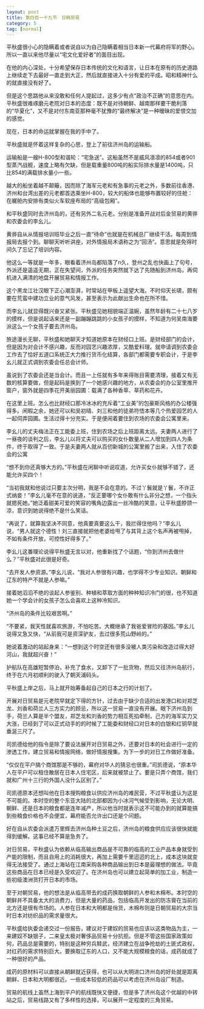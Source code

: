 ```yaml
---
layout: post
title: 第四百一十九节　日韩贸易
category: 5
tag: [normal]
---
```


平秋盛很小心的隐瞒着或者说自以为自己隐瞒着相当日本新一代幕府将军的野心。所以一直以来他尽量以“宅文化爱好者”的面目出现。

在他的内心深处，十分希望保存日本传统的文化和语言，让日本在原有的历史道路上继续走下去最好一直走到大正，然后就直接进入十分有爱的平成。昭和精神什么的就直接没有好了。

但是这个思路他从来没敢和任何人提起过，这多少有点“政治不正确”的意思在内。平秋盛很难琢磨元老院对日本的态度：既不是对待朝鲜、越南那样要干脆利落的“华夏化”，又不是对付东南亚那种毫不犹豫的“最终解决”是一种暧昧的爱恨交加的感觉。

现在，日本的命运就掌握在我的手中了。

平秋盛就是怀着这样复杂的心思，登上了前往济州岛的运输船。

运输船是一艘H-800型和谐轮：“宅急送”。这船虽然不是威风凛凛的854或者901型蒸汽战舰，速度上略有欠缺，但是载重量800吨的船实际排水量是1400吨，只比854的满载排水量小一些。

越大的船坐着越不颠簸，因而除了海军元老和有急事的元老之外，多数前往香港、济州和台湾出差的元老都首选乘坐H-800，较大的船体也能够布置较好的住舱：在艉舱内安排有类似火车软座布局的“高级包厢”。

和平秋盛同时去济州岛的，还有另外二名元老。分别是准备开战对后金贸易的黄骅和农委会的李幺儿。

黄骅自从从情报培训班毕业之后一直“待命”也就是在机械总厂继续干活。每周到情报局去报个到。聊聊天听听讲座，对外情报局术语称之为“回汤”。意思就是免得时间久了忘记了培训内容。

他这么一等就是一年多，眼看着济州岛都陷落了n久，登州之乱也快画上了句号，外派还是遥遥无期，正在失望间，外派的任务突然就下达了先随船到济州岛，再伺机进入满清的地盘开展贸易和情报工作。

这个黑龙江壮汉眼下正心潮澎湃，时常站在甲板上遥望大海。不时仰天长啸，颇有要在荒蛮中建功立业的意气风发，甚至表示为此献出生命也在所不惜。

而李幺儿就显得既兴奋又紧张。平秋盛见她相貌端正温婉，虽然年龄有二十七八岁的摸样，但是说起话来还是一副蹦蹦跳跳的小女孩子的摸样，不知道为何吴南海要派这么一个女孩子要去济州岛。

旅途漫长无聊，平秋盛和她聊天才知道她原本在财经口上班。是财经部门的会计，但是因为对会计不感兴趣，反而对园艺兴趣浓厚，又酷爱料理。就申请调到农委会工作去了恰好五道口系统正大力推行货币化结算，各部门都需要专职会计，于是李幺儿就正式调到农委会任总会计师。

虽说到了农委会还是当会计。而且一上任就有多年来得账目需要清理，接着又有无数的核算要做，但是起码是换到了一个她感兴趣的地方，从农委会的办公室里推开窗户，窗外就是四季花开美丽园圃：载满了各种香草、草药和花卉。

在这里上班。怎么也比财经口那冷冰冰的充斥着“工业美”的包豪斯风格的办公楼强得多。闲暇之余，她还可以和吴初晴、刘三和他的徒弟符悟本等几个热爱园艺的人一起伺弄园圃。生活过得十分充实。于是便闹着要住到农场的农委会公寓里来。

李幺儿的丈夫梅法正在工能委上班，住到农场之后上班距离太远。夫妻两人进行了一昼夜的谈判之后，李幺儿以将丈夫可以购买的女仆数量从二人增加到四人为条件，终于取得了一致。于是夫妻两人就从百仞新城的公寓里搬了出来，入住了农委会的公寓

“想不到你还真够大方的。”平秋盛在闲聊中听说叹道，允许买女仆就够不错了，还能允许买四个！

“当初我就和他说过只要主次分明，我是不会在意的。不过丫鬟就是丫鬟，不许正式纳妾！”李幺儿毫不在意的说道，“反正要哪个女仆敢有什么非分之想，一个指头就摁死她。”她泛着甜美可爱的笑容的嘴角边露出一丝冷酷的笑意，让平秋盛脖颈一凉，意识到她说得绝不是什么笑话。

“再说了，就算我坚决不同意，他真要真要这么干，我拦得住他吗？”李幺儿说，“男人就这个德性！刘三直接就把他老婆给甩了与其背上这个名声再被甩掉，不如有条件开放，可控性好得多了。”

李幺儿这番理论说得平秋盛无言以对，他重新找了个话题，“你到济州去做什么？”平秋盛对此很是好奇。

“去开发人参资源。”李幺儿说，“我对人参很有兴趣，也学得不少专业知识。朝鲜和辽东的特产不就是人参嘛。”

接着她滔滔不绝的谈起人参鉴别、种植和萃取方面的种种知识冷门的很，也不知道她一个学会计的女孩子怎么会喜欢上这种冷知识。

“济州岛的条件比较艰苦啊。”

“不要紧，我天性就喜欢旅游，不怕吃苦。大概继承了我爸爱冒险的基因。”李幺儿说得又急又快，“从前我可是资深驴友，去过很多荒山野岭的。”

她说着激动的站起身来：“一想到这个时空还有很多没被人类污染和改造过得大好河山，我就超兴奋！”

护航队在高雄短暂停泊，补充了食水，又卸下了一批货物，然后又往济州岛航行，终于在六月初顺利的驶入了朝天浦码头。

平秋盛上岸之后，马上就开始筹备起自己的日本之行的计划了。

开展对日贸易是元老院早就定下得的方针，过去由于缺少合适的出发港口和对郑芝龙、刘香和荷兰人三方实力的顾忌，所以这一贸易一直没有开展。眼下济州岛到手，荷兰人算是半个盟友，郑芝龙和刘香的势力相互死掐牵制，己方的海军实力又大涨，已经到了可以正式动手的的时候了工能委和财经口对日本的白银和红铜早就垂涎三尺了。

司凯德给他的指令是除了要设法展开对日贸易之外，还要对日本的社会进行一定的渗透工作，建立贸易和情报网络，做好情报搜集。为下一步的对日工作做好准备。

“仅仅在平户搞个商馆那是不够的，幕府对华人的猜忌也很重。”司凯德说，“原本华人在平户可以租住散居在日本人住宅区，后来就被禁止了。要是只弄个商馆，我们就和广州十三行的外国人没什么区别了。”

司凯德原本还想叫他在日本搜购粮食以供应济州岛的难民营，不过平秋盛认为这是不可能的。本时空的整个东亚大陆的北部都因为小冰河气候受到影响，无论大明、朝鲜、还是日本的粮食都是连年减产，所以他当时就表示这不可能办到的就算能搞到些粮食价格也不会便宜，幕府能否允许出口还是个问题。

好在自从农委会派遣万里辉去济州岛种土豆之后，济州岛的粮食供应应该很快就能得到缓解。这事已经不算是急务了。

对日贸易，平秋盛认为依赖从临高输出商品是不可靠的临高的工业产品本身就受到产能的限制，而且自用上的消耗很大，再加上需要千里迢迢的北上，成本这块就变得无法接受了。通过上海站在江南采购各种商品输出到日本是最理想的做法。毕竟这些商品在日本已经是久受欢迎了。在济州岛也可以建立起简单的加工业，制造一些初级澳洲货打开日本的市场。

至于对朝贸易，他的想法是从临高带去的成药换取朝鲜的人参和木棉布。本时空的朝鲜并不具备太大的消费力，但是大量的药品，包括临高开发出的防冻膏在当前的北方还是很有市场的。人参在日本和大明都是俏货，木棉布则是日朝贸易的大宗当时日本对纺织品的需求量很大。

平秋盛给执委会递交过一份报告，建议对于建奴的贸易也应该以这类物品为主，一来建奴不缺银子，二来皇太极对奢侈品贸易十分抗拒。但是不管这些国家政策如何，药品总是需要的，特别是这种穷兵黩武，经济建立在战争抢劫的土匪式政权，对红药的需求特别巨大。要换取辽东的人口，又不能大规模粮食的话，成药就成了一种很好的产品。

成药的原材料可以直接从朝鲜就近获得，也可以从大明进口济州岛的好处就是距离朝鲜、日本和大明都很近。一些成本较低的药品可以考虑在济州岛设厂制造。

贸易的航线上虽然上海到平户的航线既快又便捷，但是多了济州岛这个优越的中转站之后，贸易线路又有了多样性的选择，可以展开一定程度的三角贸易。